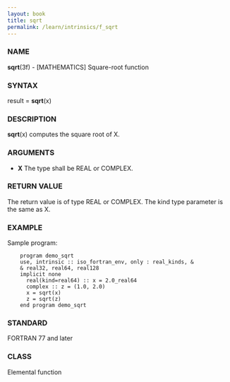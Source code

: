 ```yaml
---
layout: book
title: sqrt
permalink: /learn/intrinsics/f_sqrt
---
```

### NAME

**sqrt**(3f) - \[MATHEMATICS\] Square-root function

### SYNTAX

result = **sqrt**(x)

### DESCRIPTION

**sqrt**(x) computes the square root of X.

### ARGUMENTS

  - **X**
    The type shall be REAL or COMPLEX.

### RETURN VALUE

The return value is of type REAL or COMPLEX. The kind type parameter is
the same as X.

### EXAMPLE

Sample program:

```
    program demo_sqrt
    use, intrinsic :: iso_fortran_env, only : real_kinds, &
    & real32, real64, real128
    implicit none
      real(kind=real64) :: x = 2.0_real64
      complex :: z = (1.0, 2.0)
      x = sqrt(x)
      z = sqrt(z)
    end program demo_sqrt
```

### STANDARD

FORTRAN 77 and later

### CLASS

Elemental function
